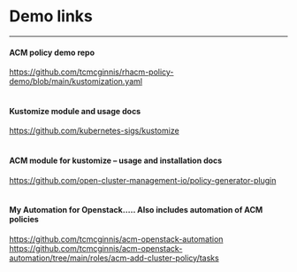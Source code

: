 # Demo links
---
#### ACM policy demo repo
https://github.com/tcmcginnis/rhacm-policy-demo/blob/main/kustomization.yaml
<br><br>

#### Kustomize module and usage docs
https://github.com/kubernetes-sigs/kustomize
<br><br>


#### ACM module for kustomize – usage and installation docs
https://github.com/open-cluster-management-io/policy-generator-plugin
<br><br>


#### My Automation for Openstack….. Also includes automation of ACM policies
https://github.com/tcmcginnis/acm-openstack-automation
https://github.com/tcmcginnis/acm-openstack-automation/tree/main/roles/acm-add-cluster-policy/tasks


